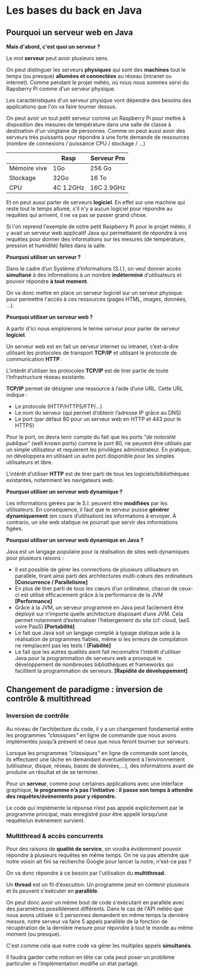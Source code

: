 # Les bases du back en Java

## Pourquoi un serveur web en Java

**Mais d'abord, c'est quoi un serveur ?**

Le mot **serveur** peut avoir plusieurs sens.

On peut distinguer les serveurs **physiques** qui sont des **machines** tout le temps (ou presque) **allumées et connectées** au réseau (intranet ou internet). Comme pendant le projet météo, où nous nous sommes servi du Rapsberry Pi comme d'un serveur physique.

Les caractéristiques d'un serveur physique vont dépendre des besoins des applications que l'on va faire tourner dessus.

On peut avoir un tout petit serveur comme un Raspberry Pi pour mettre à disposition des mesures de température dans une salle de classe à destination d'un vingtaine de personnes. Comme on peut aussi avoir des serveurs très puissants pour répondre à une forte demande de ressources (nombre de connexions / puissance CPU / stockage / ...)

|              | Rasp       | Serveur Pro |
|--------------|------------|-------------|
| Mémoire vive | 1Go        | 256 Go      |
| Stockage     | 32Go       | 16 To       |
| CPU          | 4C 1.2GHz  | 16C 2.9GHz  |

Et on peut aussi parler de serveurs **logiciel**. En effet sur une machine qui reste tout le temps allumé, s'il n'y a aucun logiciel pour répondre au requêtes qui arrivent, il ne va pas se passer grand chose.

Si l'on reprend l'exemple de notre petit Raspberry Pi pour le projet météo, il y avait un serveur web applicatif Java qui permettaient de répondre à vos requêtes pour donner des informations sur les mesures (de température, pression et humidité) faites dans la salle.

**Pourquoi utiliser un serveur ?**

Dans le cadre d’un Système d’Informations (S.I.), on veut donner accès **simultané** à des informations à un nombre **indéterminé** d’utilisateurs et pouvoir répondre **à tout moment**.

On va donc mettre en place un serveur logiciel sur un serveur physique pour permettre l'accès à ces ressources (pages HTML, images, données, ...).

**Pourquoi utiliser un serveur web ?**

A partir d'ici nous emploierons le terme _serveur_ pour parler de serveur **logiciel**.

Un serveur web est en fait un serveur internet ou intranet, c’est-à-dire utilisant les protocoles de transport **TCP/IP** et utilisant le protocole de communication **HTTP**.

L’intérêt d’utiliser les protocoles **TCP/IP** est de tirer partie de toute l’infrastructure réseau existante.

**TCP/IP** permet de désigner une ressource à l’aide d’une URL. Cette URL indique :

- Le protocole (HTTP/HTTPS/FTP/...)
- Le nom du serveur (qui permet d’obtenir l’adresse IP grâce au DNS)
- Le port (par défaut 80 pour un serveur web en HTTP et 443 pour le HTTPS)

Pour le port, on devra tenir compte du fait que les ports _"de notoriété publique"_ (well known ports) comme le port 80, ne peuvent être utilisés par un simple utilisateur et requierent les privilèges administrateur. En pratique, on développera en utilisant un autre port disponible pour les simples utilisateurs et libre.

L’intérêt d’utiliser **HTTP** est de tirer parti de tous les logiciels/bibliothèques existantes, notamment les navigateurs web.

**Pourquoi utiliser un serveur web dynamique ?**

Les informations gérées par le S.I. peuvent être **modifiées** par les utilisateurs. En conséquence, il faut que le serveur puisse **générer dynamiquement** (en cours d’utilisation) les informations à envoyer. À contrario, un site web statique ne pourrait que servir des informations figées.

**Pourquoi utiliser un serveur web dynamique en Java ?**

Java est un langage populaire pour la réalisation de sites web dynamiques pour plusieurs raisons :

- Il est possible de gérer les connections de plusieurs utilisateurs en parallèle, tirant ainsi parti des architectures multi-cœurs des ordinateurs **[Concurrence / Parallelisme]**
- En plus de tirer parti de tous les cœurs d’un ordinateur, chacun de ceux-ci est utilisé efficacement grâce à la performance de la JVM **[Performance]**
- Grâce à la JVM, un serveur programmé en Java peut facilement être déployé sur n’importe quelle architecture disposant d’une JVM. Cela permet notamment d’externaliser l’hébergement du site (cf. cloud, IaaS voire PaaS) **[Portabilité]**
- Le fait que Java soit un langage compilé à typage statique aide à la réalisation de programmes fiables, même si les erreurs de compilation ne remplacent pas les tests ! **[Fiabilité]**
- Le fait que les autres qualités aient fait reconnaître l’intérêt d’utiliser Java pour la programmation de serveurs web a provoqué le développement de nombreuses bibliothèques et frameworks qui facilitent la programmation de serveurs. **[Rapidité de développement]**

## Changement de paradigme : inversion de contrôle & multithread

### Inversion de contrôle

Au niveau de l’architecture du code, il y a un changement fondamental entre les programmes _"classiques"_ en ligne de commande que nous avons implémentés jusqu’à présent et ceux que nous feront tourner sur serveurs.

Lorsque les programmes _"classiques"_ en ligne de commande sont lancés, ils effectuent une tâche en demandant éventuellement à l’environnement (utilisateur, disque, réseau, bases de données,…), des informations avant de produire un résultat et de se terminer.

Pour un **serveur**, comme pour certaines applications avec une interface graphique, **le programme n’a pas l’initiative : il passe son temps à attendre des requêtes/évènements pour y répondre.**

Le code qui implémente la réponse n’est pas appelé explicitement par le programme principal, mais enregistré pour être appelé lorsqu’une requête/un évènement survient.

### Multithread & accès concurrents

Pour des raisons de **qualité de service**, on voudra évidemment pouvoir répondre à plusieurs requêtes en même temps. On ne va pas attendre que notre voisin ait fini sa recherche Google pour lancer la notre, n'est-ce pas ?

On va donc répondre à ce besoin par l'utilisation du **multithread**.

Un **thread** est un fil d'éxecution. Un programme peut en contenir plusieurs et ils peuvent s'exécuter en **parallèle**.

On peut donc avoir un même bout de code s'exécutant en parallèle avec des paramètres possiblement différents. Dans le cas de l'API météo que nous avons utilisée si 5 personnes demandent en même temps la dernière mesure, notre serveur va faire 5 appels parallèle de la fonction de récupération de la dernière mesure pour répondre à tout le monde au même moment (ou presque).

C'est comme cela que notre code va gérer les multiples appels **simultanés**.

Il faudra garder cette notion en tête car cela peut poser un problème particulier si l’implémentation modifie un état partagé.
